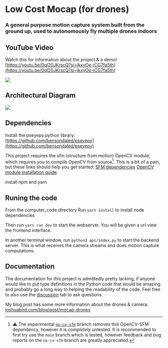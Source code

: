 # Low Cost Mocap (for drones)

### A general purpose motion capture system built from the ground up, used to autonomously fly multiple drones indoors

## YouTube Video
Watch this for information about the project & a demo!
[https://youtu.be/0ql20JKrscQ?si=jkxyOe-iCG7fa5th](https://youtu.be/0ql20JKrscQ?si=jkxyOe-iCG7fa5th)

[<img src="https://github.com/jyjblrd/Mocap-Drones/blob/main/images/thumbnail.png">](https://youtu.be/0ql20JKrscQ?si=jkxyOe-iCG7fa5th)

## Architectural Diagram
![](https://github.com/jyjblrd/Mocap-Drones/blob/main/images/architecture.png?raw=true)

## Dependencies
Install the pseyepy python library: [https://github.com/bensondaled/pseyepy](https://github.com/bensondaled/pseyepy)

This project requires the sfm (structure from motion) OpenCV module, which requires you to compile OpenCV from source[^1]. This is a bit of a pain, but these links should help you get started: [SFM dependencies](https://docs.opencv.org/4.x/db/db8/tutorial_sfm_installation.html) [OpenCV module installation guide](https://github.com/opencv/opencv_contrib/blob/master/README.md)

[^1]: ⚠️ The experimental [`no-cv-sfm`](https://github.com/jyjblrd/Low-Cost-Mocap/tree/no-cv-sfm) branch removes this OpenCV-SFM dependency, however it is *completely* untested. It is recommended to first try use the `main` branch which is tested, however feedback and bug reports on the `no-cv-sfm` branch are greatly appreciated. 

install npm and yarn

## Runing the code

From the computer_code directory Run `yarn install` to install node dependencies 

Then run `yarn run dev` to start the webserver. You will be given a url view the frontend interface.

In another terminal window, run `python3 api/index.py` to start the backend server. This is what receives the camera streams and does motion capture computations.

## Documentation
The documentation for this project is admittedly pretty lacking, if anyone would like to put type definitions in the Python code that would be amazing and probably go a long way to helping the readability of the code. Feel free to also use the [discussion](https://github.com/jyjblrd/Mocap-Drones/discussions) tab to ask questions.

My blog post has some more information about the drones & camera: [joshuabird.com/blog/post/mocap-drones](https://joshuabird.com/blog/post/mocap-drones)
